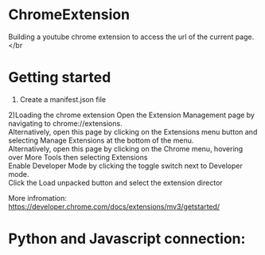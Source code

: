 # ChromeExtension
Building a youtube chrome extension to access the url of the current page.</br


# Getting started
1) Create a manifest.json file

2)Loading the chrome extension
Open the Extension Management page by navigating to chrome://extensions.</br>
Alternatively, open this page by clicking on the Extensions menu button and selecting Manage Extensions at the bottom of the menu.</br>
Alternatively, open this page by clicking on the Chrome menu, hovering over More Tools then selecting Extensions</br>
Enable Developer Mode by clicking the toggle switch next to Developer mode.</br>
Click the Load unpacked button and select the extension director</br>

More infromation: https://developer.chrome.com/docs/extensions/mv3/getstarted/


# Python and Javascript connection:
